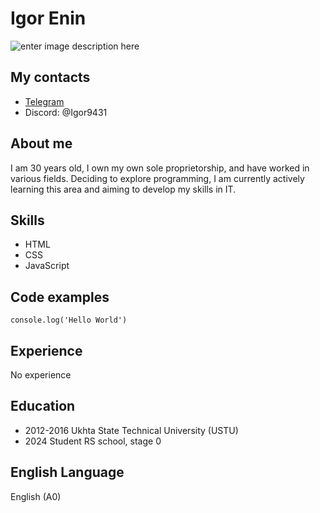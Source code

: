 # Igor Enin 

![enter image description here](https://lh3.googleusercontent.com/pw/AP1GczNgmuo7kMLwpTjBN3roLoCMxJmctS50J6CyhgOtBM5d3id2liQrWM57tWbgyWmOjmUFPA11Ab88Nd7_0zPPW5bvFzKlTOZX_gGfFrIfZBmGY9hpOdYzxWSX512kyZhfIcO6k-C7ETkhZAy4d3BWOLN3=w1290-h885-s-no-gm?authuser=0)


## My contacts
 - [Telegram](https://t.me/virus199431)
 - Discord: @Igor9431

## About me
I am 30 years old, I own my own sole proprietorship, and have worked in various fields. Deciding to explore programming, I am currently actively learning this area and aiming to develop my skills in IT.

## Skills
-   HTML
-   CSS
-   JavaScript

## Code examples
`console.log('Hello World')`

## Experience
 No experience

## Education
- 2012-2016 Ukhta State Technical University (USTU)
- 2024 Student RS school, stage 0

## English Language
English (A0)